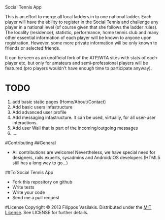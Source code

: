 Social Tennis App

This is an effort to merge all local ladders in to one national ladder. Each
player will have the ability to register in the Social Tennis and challenge any
player in a national level (of course given that she follows the ladder rules).
The locality (residence), statistic, performance, home tennis club and many
other essential information of each player will be known to anyone upon
registration. However, some more private information will be only known to
friends or selected friends.

It can be seen as an unofficial fork of the ATP/WTA sites with stats of each
player etc, but only for amateurs and semi-professional players will be
featured (pro players wouldn't have enough time to participate anyway).


# TODO
1. add basic static pages (Home/About/Contact)
2. Add basic users infastructure
3. Add advanced user profile
4. Add messaging infastructure. It can be used, virtually, for all user-user
interactions.
5. Add user Wall that is part of the incoming/outgoing messages
6. ....


#Contributing
##General
* All contributions are welcome! Nevertheless, we have special need for
designers, rails experts, sysadmins and Android/iOS developers (HTML5 still
has a long way to go...)

##To Social Tennis App
* Fork this repository on github
* Write tests
* Write your code
* Send me a pull request


#License
Copyright © 2013 Filippos Vasilakis. Distributed under the
[MIT License](http://opensource.org/licenses/MIT "MIT License"). See
LICENSE for further details.

